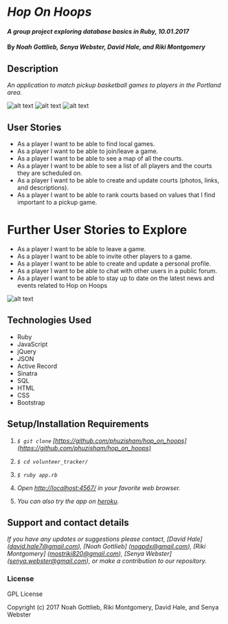 # _Hop On Hoops_

#### _A group project exploring database basics in Ruby, 10.01.2017_

#### By _Noah Gottlieb, Senya Webster, David Hale, and Riki Montgomery_

## Description

_An application to match pickup basketball games to players in the Portland area._

![alt text](https://github.com/phuzisham/hop_on_hoops/blob/master/public/img/home.png "home screen")
![alt text](https://github.com/phuzisham/hop_on_hoops/blob/master/public/img/courts.png "about page")
![alt text](https://github.com/phuzisham/hop_on_hoops/blob/master/public/img/game.png "courts page")


## User Stories

* As a player I want to be able to find local games.
* As a player I want to be able to join/leave a game.
* As a player I want to be able to see a map of all the courts.
* As a player I want to be able to see a list of all players and the courts they are scheduled on.
* As a player I want to be able to create and update courts (photos, links, and descriptions).
* As a player I want to be able to rank courts based on values that I find important to a pickup game.

# Further User Stories to Explore
* As a player I want to be able to leave a game.
* As a player I want to be able to invite other players to a game.
* As a player I want to be able to create and update a personal profile.
* As a player I want to be able to chat with other users in a public forum.
* As a player I want to be able to stay up to date on the latest news and events related to Hop on Hoops

![alt text](https://github.com/phuzisham/hop_on_hoops/blob/master/public/img/table.png "database tables")

## Technologies Used

* Ruby
* JavaScript
* jQuery
* JSON
* Active Record
* Sinatra
* SQL
* HTML
* CSS
* Bootstrap

## Setup/Installation Requirements

1. _`$ git clone` [https://github.com/phuzisham/hop_on_hoops](https://github.com/phuzisham/hop_on_hoops)_

2. _`$ cd volunteer_tracker/`_

3. _`$ ruby app.rb`_

4. _Open [http://localhost:4567/](http://localhost:4567/) in your favorite web browser._

5. _You can also try the app on [heroku](https://...com/)._

## Support and contact details

_If you have any updates or suggestions please contact, [David Hale] (david.hale7@gmail.com), [Noah Gottlieb] (nogpdx@gmail.com), [Riki Montgomery] (mostriki820@gmail.com), [Senya Webster] (senya.webster@gmail.com), or make a contribution to our repository._

### License

GPL License

Copyright (c) 2017 Noah Gottlieb, Riki Montgomery, David Hale, and Senya Webster
